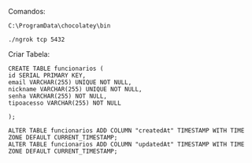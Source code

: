 Comandos:

    C:\ProgramData\chocolatey\bin

    ./ngrok tcp 5432

Criar Tabela:

    CREATE TABLE funcionarios (
    id SERIAL PRIMARY KEY,
    email VARCHAR(255) UNIQUE NOT NULL,
    nickname VARCHAR(255) UNIQUE NOT NULL,
    senha VARCHAR(255) NOT NULL,
    tipoacesso VARCHAR(255) NOT NULL

    );

    ALTER TABLE funcionarios ADD COLUMN "createdAt" TIMESTAMP WITH TIME ZONE DEFAULT CURRENT_TIMESTAMP;
    ALTER TABLE funcionarios ADD COLUMN "updatedAt" TIMESTAMP WITH TIME ZONE DEFAULT CURRENT_TIMESTAMP;
